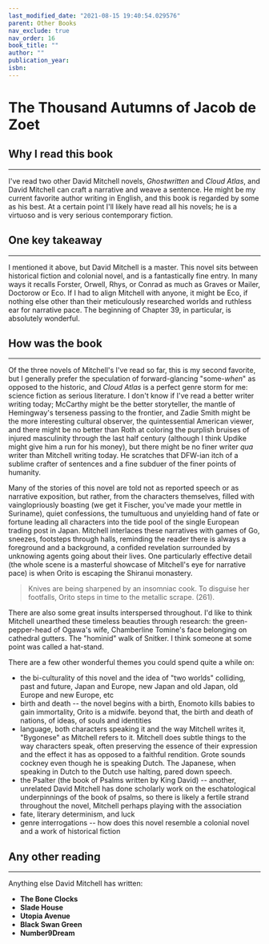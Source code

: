 ```yaml
---
last_modified_date: "2021-08-15 19:40:54.029576"
parent: Other Books
nav_exclude: true
nav_order: 16
book_title: ""
author: ""
publication_year:
isbn:
---
```


# The Thousand Autumns of Jacob de Zoet

## Why I read this book
---
I've read two other David Mitchell novels, _Ghostwritten_ and _Cloud Atlas_, and David Mitchell can craft a narrative and weave a sentence. He might be my current favorite author writing in English, and this book is regarded by some as his best. At a certain point I'll likely have read all his novels; he is a virtuoso and is very serious contemporary fiction.

## One key takeaway
---
I mentioned it above, but David Mitchell is a master. This novel sits between historical fiction and colonial novel, and is a fantastically fine entry. In many ways it recalls Forster, Orwell, Rhys, or Conrad as much as Graves or Mailer, Doctorow or Eco. If I had to align Mitchell with anyone, it might be Eco, if nothing else other than their meticulously researched worlds and ruthless ear for narrative pace. The beginning of Chapter 39, in particular, is absolutely wonderful.

## How was the book
---
Of the three novels of Mitchell's I've read so far, this is my second favorite, but I generally prefer the speculation of forward-glancing "some-_when_" as opposed to the historic, and _Cloud Atlas_ is a perfect genre storm for me: science fiction as serious literature. I don't know if I've read a better writer writing today; McCarthy might be the better storyteller, the mantle of Hemingway's terseness passing to the frontier, and Zadie Smith might be the more interesting cultural observer, the quintessential American viewer, and there might be no better than Roth at coloring the purplish bruises of injured masculinity through the last half century (although I think Updike might give him a run for his money), but there might be no finer writer _qua_ writer than Mitchell writing today. He scratches that DFW-ian itch of a sublime crafter of sentences and a fine subduer of the finer points of humanity.

Many of the stories of this novel are told not as reported speech or as narrative exposition, but rather, from the characters themselves, filled with vainglopriously boasting (we get it Fischer, you've made your mettle in Suriname), quiet confessions, the tumultuous and unyielding hand of fate or fortune leading all characters into the tide pool of the single European trading post in Japan. Mitchell interlaces these narratives with games of Go, sneezes, footsteps through halls, reminding the reader there is always a foreground and a background, a confided revelation surrounded by unknowing agents going about their lives. One particularly effective detail (the whole scene is a masterful showcase of Mitchell's eye for narrative pace) is when Orito is escaping the Shiranui monastery.
> Knives are being sharpened by an insomniac cook. To disguise her footfalls, Orito steps in time to the metallic scrape. (261).

There are also some great insults interspersed throughout. I'd like to think Mitchell unearthed these timeless beauties through research: the green-pepper-head of Ogawa's wife, Chamberline Tomine's face belonging on cathedral gutters. The "hominid" walk of Snitker. I think someone at some point was called a hat-stand.

There are a few other wonderful themes you could spend quite a while on:
- the bi-culturality of this novel and the idea of "two worlds" colliding, past and future, Japan and Europe, new Japan and old Japan, old Europe and new Europe, etc
- birth and death -- the novel begins with a birth, Enomoto kills babies to gain immortality, Orito is a midwife. beyond that, the birth and death of nations, of ideas, of souls and identities
- language, both characters speaking it and the way Mitchell writes it, "Bygonese" as Mitchell refers to it. Mitchell does subtle things to the way characters speak, often preserving the essence of their expression and the effect it has as opposed to a faithful rendition. Grote sounds cockney even though he is speaking Dutch. The Japanese, when speaking in Dutch to the Dutch use halting, pared down speech.
- the Psalter (the book of Psalms written by King David) -- another, unrelated David Mitchell has done scholarly work on the eschatological underpinnings of the book of psalms, so there is likely a fertile strand throughout the novel, Mitchell perhaps playing with the association
- fate, literary determinism, and luck
- genre interrogations -- how does this novel resemble a colonial novel and a work of historical fiction

## Any other reading
---
Anything else David Mitchell has written:
- **The Bone Clocks**
- **Slade House**
- **Utopia Avenue**
- **Black Swan Green**
- **Number9Dream**